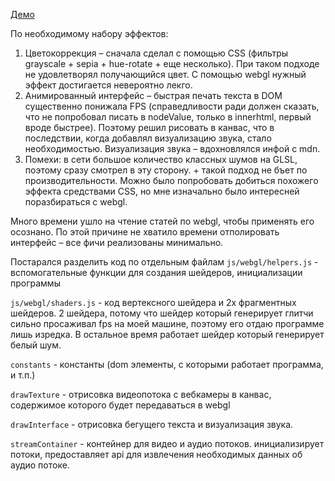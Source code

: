 [Демо](https://mrpq.github.io/shri_multimedia/)

По необходимому набору эффектов:

1.  Цветокоррекция – сначала сделал с помощью CSS (фильтры grayscale + sepia + hue-rotate + еще несколько). При таком подходе не удовлетворял получающийся цвет. C помощью webgl нужный эффект достигается невероятно лекго.
2.  Анимированный интерфейс – быстрая печать текста в DOM существенно понижала FPS (справедливости ради должен сказать, что не попробовал писать в nodeValue, только в innerhtml, первый вроде быстрее). Поэтому решил рисовать в канвас, что в последствии, когда добавлял визуализацию звука, стало необходимостью.
    Визуализация звука – вдохновлялся инфой с mdn.
3.  Помехи: в сети большое количество классных шумов на GLSL, поэтому сразу смотрел в эту сторону. + такой подход не бъет по производительности. Можно было попробовать добиться похожего эффекта средствами CSS, но мне изначально было интересней поразбираться с webgl.

Много времени ушло на чтение статей по webgl, чтобы применять его осознано. По этой причине не хватило времени отполировать интерфейс – все фичи реализованы минимально.

Постарался разделить код по отдельным файлам
`js/webgl/helpers.js` - вспомогательные функции для создания шейдеров, инициализации программы

`js/webgl/shaders.js` - код вертексного шейдера и 2х фрагментных шейдеров. 2 шейдера, потому что шейдер который генерирует глитчи сильно просаживал fps на моей машине, поэтому его отдаю программе лишь изредка. В остальное время работает шейдер который генерирует белый шум.

`constants` - константы (dom элементы, с которыми работает программа, и т.п.)

`drawTexture` - отрисовка видеопотока с вебкамеры в канвас, содержимое которого будет передаваться в webgl

`drawInterface` - отрисовка бегущего текста и визуализация звука.

`streamContainer` - контейнер для видео и аудио потоков. инициализирует потоки, предоставляет api для извлечения необходимых данных об аудио потоке.

